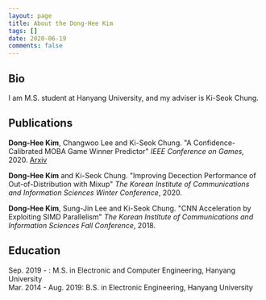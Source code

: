 ```yaml
---
layout: page
title: About the Dong-Hee Kim
tags: []
date: 2020-06-19
comments: false
---
```


## Bio
I am M.S. student at Hanyang University, and my adviser is Ki-Seok Chung.

## Publications
**Dong-Hee Kim**, Changwoo Lee and Ki-Seok Chung. "A Confidence-Calibrated MOBA Game Winner Predictor" *IEEE Conference on Games,* 2020. [Arxiv](https://arxiv.org/abs/2006.15521)

**Dong-Hee Kim** and Ki-Seok Chung. "Improving Decection Performance of Out-of-Distribution with Mixup" *The Korean Institute of Communications and Information Sciences Winter Conference*, 2020.

**Dong-Hee Kim**, Sung-Jin Lee and Ki-Seok Chung. "CNN Acceleration by Exploiting SIMD Parallelism" *The Korean Institute of Communications and Information Sciences Fall Conference*, 2018.


## Education
Sep. 2019 - : M.S. in Electronic and Computer Engineering, Hanyang University  
Mar. 2014 - Aug. 2019: B.S. in Electronic Engineering, Hanyang University
